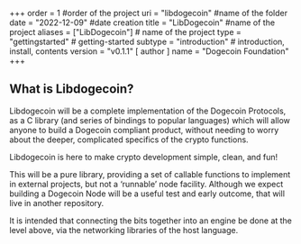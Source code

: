 +++
order = 1 #order of the project
uri = "libdogecoin" #name of the folder
date = "2022-12-09" #date creation
title = "LibDogecoin" #name of the project
aliases = ["LibDogecoin"] # name of the project
type = "gettingstarted" # getting-started
subtype = "introduction" # introduction, install, contents
version = "v0.1.1"
[ author ]
  name = "Dogecoin Foundation"
+++
<h2 id="quick-start">What is Libdogecoin? </h2>
Libdogecoin will be a complete implementation of the Dogecoin Protocols, as a C library (and series of bindings to popular languages) which will allow anyone to build a Dogecoin compliant product, without needing to worry about the deeper, complicated specifics of the crypto functions.

Libdogecoin is here to make crypto development simple, clean, and fun!

This will be a pure library, providing a set of callable functions to implement in external projects, but not a ‘runnable’ node facility. Although we expect building a Dogecoin Node will be a useful test and early outcome, that will live in another repository.

It is intended that connecting the bits together into an engine be done at the level above, via the networking libraries of the host language.
